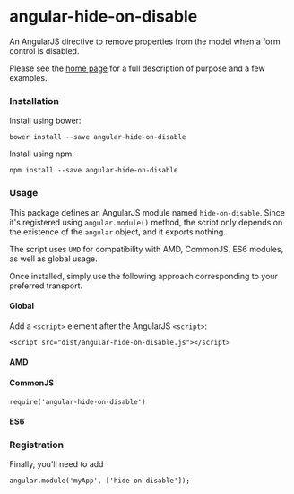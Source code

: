 # angular-hide-on-disable

An AngularJS directive to remove properties from the model when a form control is disabled.

Please see the [home page]() for a full description of purpose and a few examples.

### Installation

Install using bower:

    bower install --save angular-hide-on-disable

Install using npm:

    npm install --save angular-hide-on-disable

### Usage

This package defines an AngularJS module named `hide-on-disable`. Since it's registered using `angular.module()` method, the script only depends on the existence of the `angular` object, and it exports nothing.

The script uses `UMD` for compatibility with AMD, CommonJS, ES6 modules, as well as global usage.

Once installed, simply use the following approach corresponding to your preferred transport.

#### Global

Add a `<script>` element after the AngularJS `<script>`:

    <script src="dist/angular-hide-on-disable.js"></script>

#### AMD


#### CommonJS

    require('angular-hide-on-disable')

#### ES6


### Registration

Finally, you'll need to add

    angular.module('myApp', ['hide-on-disable']);
